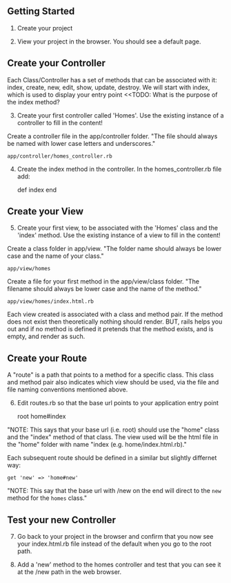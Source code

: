 ## Getting Started

1. Create your project

2. View your project in the browser. You should see a default page.

## Create your Controller

Each Class/Controller has a set of methods that can be associated with it: index, create, new, edit, show, update, destroy.
We will start with index, which is used to display your entry point <<TODO: What is the purpose of the index method?

3. Create your first controller called 'Homes'. Use the existing instance of a controller to fill in the content!

Create a controller file in the app/controller folder. "The file should always be named with lower case letters and underscores."

    app/controller/homes_controller.rb

4. Create the index method in the controller. In the homes_controller.rb file add:

    def index
    end

## Create your View

5. Create your first view, to be associated with the 'Homes' class and the 'index' method. Use the existing instance of a view to fill in the content!

Create a class folder in app/view. "The folder name should always be lower case and the name of your class."
 
    app/view/homes

Create a file for your first method in the app/view/class folder. "The filename should always be lower case and the name of the method."
 
    app/view/homes/index.html.rb

Each view created is associated with a class and method pair. If the method does not exist then theoretically nothing should render. BUT, rails helps you out and if no method is defined it pretends that the method exists, and is empty, and render as such.

## Create your Route

A "route" is a path that points to a method for a specific class. This class and method pair also indicates which view should be used, via the file and file naming conventions mentioned above.

6. Edit routes.rb so that the base url points to your application entry point

	root home#index

"NOTE: This says that your base url (i.e. root) should use the "home" class and the "index" method of that class. The view used will be the html file in the "home" folder with name "index (e.g. home/index.html.rb)."

Each subsequent route should be defined in a similar but slightly differnet way:

    get 'new' => 'home#new'

"NOTE: This say that the base url with /new on the end will direct to the `new` method for the `homes` class."

## Test your new Controller

7. Go back to your project in the browser and confirm that you now see your index.html.rb file instead of the default when you go to the root path.

8. Add a 'new' method to the homes controller and test that you can see it at the /new path in the web browser.


    